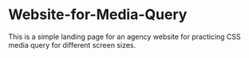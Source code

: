 # Website-for-Media-Query
This is a simple landing page for an agency website for practicing CSS media query for different screen sizes.
